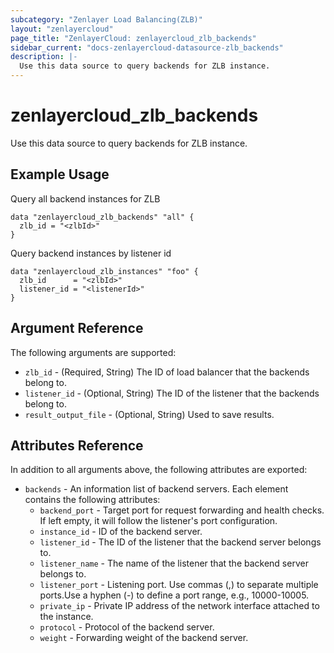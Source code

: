 ```yaml
---
subcategory: "Zenlayer Load Balancing(ZLB)"
layout: "zenlayercloud"
page_title: "ZenlayerCloud: zenlayercloud_zlb_backends"
sidebar_current: "docs-zenlayercloud-datasource-zlb_backends"
description: |-
  Use this data source to query backends for ZLB instance.
---
```


# zenlayercloud_zlb_backends

Use this data source to query backends for ZLB instance.

## Example Usage

Query all backend instances for ZLB

```hcl
data "zenlayercloud_zlb_backends" "all" {
  zlb_id = "<zlbId>"
}
```

Query backend instances by listener id

```hcl
data "zenlayercloud_zlb_instances" "foo" {
  zlb_id      = "<zlbId>"
  listener_id = "<listenerId>"
}
```

## Argument Reference

The following arguments are supported:

* `zlb_id` - (Required, String) The ID of load balancer that the backends belong to.
* `listener_id` - (Optional, String) The ID of the listener that the backends belong to.
* `result_output_file` - (Optional, String) Used to save results.

## Attributes Reference

In addition to all arguments above, the following attributes are exported:

* `backends` - An information list of backend servers. Each element contains the following attributes:
   * `backend_port` - Target port for request forwarding and health checks. If left empty, it will follow the listener's port configuration.
   * `instance_id` - ID of the backend server.
   * `listener_id` - The ID of the listener that the backend server belongs to.
   * `listener_name` - The name of the listener that the backend server belongs to.
   * `listener_port` - Listening port. Use commas (,) to separate multiple ports.Use a hyphen (-) to define a port range, e.g., 10000-10005.
   * `private_ip` - Private IP address of the network interface attached to the instance.
   * `protocol` - Protocol of the backend server.
   * `weight` - Forwarding weight of the backend server.


